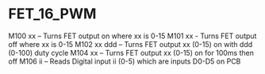 # FET_16_PWM

M100 xx – Turns FET output on where xx is 0-15 
M101 xx - Turns FET output off where xx is 0-15
M102 xx ddd – Turns FET output xx (0-15) on with ddd (0-100) duty cycle
M104 xx – Turns FET output xx (0-15) on for 100ms then off
M106 ii – Reads Digital input ii (0-5) which are inputs D0-D5 on PCB
